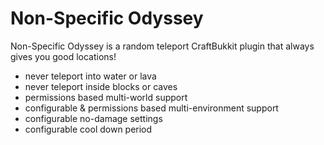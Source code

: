 Non-Specific Odyssey
======
Non-Specific Odyssey is a random teleport CraftBukkit plugin that always gives you good locations!
* never teleport into water or lava
* never teleport inside blocks or caves
* permissions based multi-world support
* configurable & permissions based multi-environment support
* configurable no-damage settings
* configurable cool down period